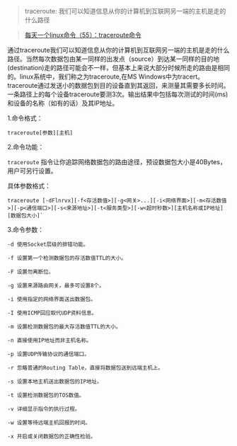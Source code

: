 > traceroute: 我们可以知道信息从你的计算机到互联网另一端的主机是走的什么路径

> [每天一个linux命令（55）：traceroute命令](http://www.cnblogs.com/peida/archive/2013/03/07/2947326.html)

通过traceroute我们可以知道信息从你的计算机到互联网另一端的主机是走的什么路径。当然每次数据包由某一同样的出发点（source）到达某一同样的目的地(destination)走的路径可能会不一样，但基本上来说大部分时候所走的路由是相同的。linux系统中，我们称之为traceroute,在MS Windows中为tracert。 traceroute通过发送小的数据包到目的设备直到其返回，来测量其需要多长时间。一条路径上的每个设备traceroute要测3次。输出结果中包括每次测试的时间(ms)和设备的名称（如有的话）及其IP地址。


1.命令格式：

    traceroute[参数][主机]

2.命令功能：

`traceroute` 指令让你追踪网络数据包的路由途径，预设数据包大小是40Bytes，用户可另行设置。

具体参数格式：
    
    traceroute [-dFlnrvx][-f<存活数值>][-g<网关>...][-i<网络界面>][-m<存活数值>][-p<通信端口>][-s<来源地址>][-t<服务类型>][-w<超时秒数>][主机名称或IP地址][数据包大小]`

3.命令参数：

    -d 使用Socket层级的排错功能。
    
    -f 设置第一个检测数据包的存活数值TTL的大小。
    
    -F 设置勿离断位。
    
    -g 设置来源路由网关，最多可设置8个。
    
    -i 使用指定的网络界面送出数据包。
    
    -I 使用ICMP回应取代UDP资料信息。
    
    -m 设置检测数据包的最大存活数值TTL的大小。
    
    -n 直接使用IP地址而非主机名称。
    
    -p 设置UDP传输协议的通信端口。
    
    -r 忽略普通的Routing Table，直接将数据包送到远端主机上。
    
    -s 设置本地主机送出数据包的IP地址。
    
    -t 设置检测数据包的TOS数值。
    
    -v 详细显示指令的执行过程。
    
    -w 设置等待远端主机回报的时间。
    
    -x 开启或关闭数据包的正确性检验。